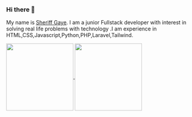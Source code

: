 ### Hi there 👋

My name is [Sheriff Gaye](https://www.linkedin.com/in/sheriff-gaye%F0%9F%87%AC%F0%9F%87%B2-283772211/). I am a junior Fullstack developer with interest in solving real life  problems with technology .I am experience in HTML,CSS,Javascript,Python,PHP,Laravel,Tailwind.

<a href="https://github.com/sheriff-gaye/github-readme-stats">
  <img height="180px" align="center" src="https://github-readme-stats.vercel.app/api?username=sheriff-gaye&show_icons=true&theme=jolly&layout=compact" />
</a>
<a href="https://github.com/sheriff-gaye/convoychat">
  <img height="180px" align="center" src="https://github-readme-stats.vercel.app/api/top-langs/?username=sheriff-gaye&langs_count=8&theme=jolly&layout=compact" />
</a>
